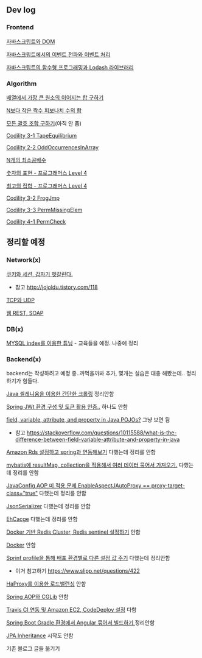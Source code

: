 ## Dev log

### Frontend

[자바스크립트와 DOM](/front/javascript-dom.md)

[자바스크립트에서의 이벤트 전파와 이벤트 처리](/front/javascript-event.md)

[자바스크립트의 함수형 프로그래밍과 Lodash 라이브러리](/front/javascript-func-lodash.md)

### Algorithm

[배열에서 가장 큰 원소의 이어지는 합 구하기](/algorithm/algorithm-01.md)

[N보다 작은 짝수 피보나치 수의 합](/algorithm/algorithm-02.md)

[모든 괄호 조합 구하기](/algorithm/algorithm-03.md)(아직 안 품)

[Codility 3-1 TapeEquilibrium](/algorithm/algorithm-04.md)

[Codility 2-2 OddOccurrencesInArray](/algorithm/algorithm-05.md)

[N개의 최소공배수](/algorithm/algorithm-06.md)

[숫자의 표현 - 프로그래머스 Level 4](/algorithm/algorithm-7.md)

[최고의 집합 - 프로그래머스 Level 4](/algorithm/algorithm-8.md)

[Codility 3-2 FrogJmp](/algorithm/algorithm-09.md)

[Codility 3-3 PermMissingElem](/algorithm/algorithm-10.md)

[Codility 4-1 PermCheck](/algorithm/algorithm-11.md)



## 정리할 예정

### Network(x)

[쿠키와 세션, 갑자기 헷갈린다.]()

- 참고 http://jojoldu.tistory.com/118

[TCP와 UDP]()

[웹 REST, SOAP]()

### DB(x)

[MYSQL index를 이용한 튜닝]() - 교육들을 예정. 나중에 정리

### Backend(x)

backend는 작성하려고 예정 중..까먹을까봐 추가, 몇개는 실습은 대충 해봤는데.. 정리하기가 힘들다.

[Java 셀레니움을 이용한 간단한 크롤링]() 정리안함

[Spring JWt 환경 구성 및 토큰 활용 인증..]() 하나도 안함

[field, variable, attribute, and property in Java POJOs?](https://stackoverflow.com/questions/10115588/what-is-the-difference-between-field-variable-attribute-and-property-in-java) 그냥 보면 됨

- 참고 https://stackoverflow.com/questions/10115588/what-is-the-difference-between-field-variable-attribute-and-property-in-java

[Amazon Rds 설정하고 spring과 연동해보기](/front/javascript-dom.md) 다했는데 정리를 안함

[mybatis에 resultMap, collection을 적용해서 여러 데이터 묶어서 가져오기.](/front/javascript-dom.md) 다했는데 정리를 안함

[JavaConfig AOP 미 적용 문제 EnableAspectJAutoProxy == proxy-target-class="true"](/front/javascript-dom.md) 다했는데 정리를 안함

[JsonSerializer](/front/javascript-dom.md) 다했는데 정리를 안함

[EhCacge](/front/javascript-dom.md) 다했는데 정리를 안함

[Docker 기반 Redis Cluster, Redis sentinel 설정하기](/front/javascript-dom.md)  안함

[Docker](/front/javascript-dom.md) 안함

[Sprinf profile을 통해 배포 환경별로 다른 설정 값 주기](/front/javascript-dom.md) 다했는데 정리안함

- 이거 참고하기 https://www.slipp.net/questions/422

[HaProxy를 이용한 로드밸런싱](/front/javascript-dom.md) 안함

[Spring AOP와 CGLib](/front/javascript-dom.md) 안함

[Travis CI 연동 및 Amazon EC2, CodeDeploy 설정](/front/javascript-dom.md) 다함

[Spring Boot Gradle 환경에서 Angular 묶어서 빌드하기 ](/front/javascript-dom.md) 정리안함

[JPA Inheritance]() 시작도 안함



기존 블로그 글들 옮기기